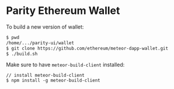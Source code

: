 # Parity Ethereum Wallet

To build a new version of wallet:

```bash
$ pwd
/home/.../parity-ui/wallet
$ git clone https://github.com/ethereum/meteor-dapp-wallet.git
$ ./build.sh
```

Make sure to have `meteor-build-client` installed:

```
// install meteor-build-client
$ npm install -g meteor-build-client
```

